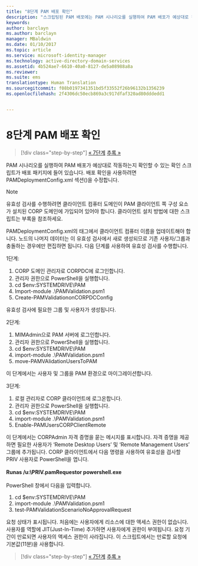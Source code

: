 ```yaml
---
title: "8단계 PAM 배포 확인"
description: "스크립팅된 PAM 배포에는 PAM 시나리오를 실행하여 PAM 배포가 예상대로 작동하는지 확인할 수 있는 확인 스크립트가 포함되어 있습니다."
keywords: 
author: barclayn
ms.author: barclayn
manager: MBaldwin
ms.date: 01/10/2017
ms.topic: article
ms.service: microsoft-identity-manager
ms.technology: active-directory-domain-services
ms.assetid: 4b524ae7-6610-40a0-8127-de5a08988a8a
ms.reviewer: 
ms.suite: ems
translationtype: Human Translation
ms.sourcegitcommit: f08b0197341351bd5f33552f26b96132b1356239
ms.openlocfilehash: 2f4306dc50ecb869a3c917dfaf320ad80dddedd1


---
```


# <a name="step-8-pam-deployment-verification"></a>8단계 PAM 배포 확인

>[!div class="step-by-step"]
[« 7단계](sp1-step7-setup-sidhistory-sidfiltering.md)
[추록 »](sp1-pam-deployment-addendum.md)

PAM 시나리오를 실행하여 PAM 배포가 예상대로 작동하는지 확인할 수 있는 확인 스크립트가 배포 패키지에 들어 있습니다.
배포 확인을 사용하려면 PAMDeploymentConfig.xml 섹션(<PamValidation/>)을 수정합니다.

>[!NOTE]
>유효성 검사를 수행하려면 클라이언트 컴퓨터 도메인이 PAM 클라이언트 쪽 구성 요소가 설치된 CORP 도메인에 가입되어 있어야 합니다. 클라이언트 설치 방법에 대한 스크립트는 부록을 참조하세요.

PAMDeploymentConfig.xml의 <PAMValidationClient/> 태그에서 클라이언트 컴퓨터 이름을 업데이트해야 합니다. <PAMValidation/> 노드의 나머지 데이터는 이 유효성 검사에서 새로 생성되므로 기존 사용자/그룹과 충돌하는 경우에만 편집하면 됩니다.
다음 단계를 사용하여 유효성 검사를 수행합니다.

1단계:

1. CORP 도메인 관리자로 CORPDC에 로그인합니다.
2. 관리자 권한으로 PowerShell을 실행합니다.
3. cd $env:SYSTEMDRIVE\PAM
4. Import-module .\PAMValidation.psm1
5. Create-PAMValidationonCORPDCConfig

유효성 검사에 필요한 그룹 및 사용자가 생성됩니다.

2단계:

1. MIMAdmin으로 PAM 서버에 로그인합니다.
2. 관리자 권한으로 PowerShell을 실행합니다.
3. cd $env:SYSTEMDRIVE\PAM
4. import-module .\PAMValidation.psm1
5. move-PAMVAlidationUsersToPAM

이 단계에서는 사용자 및 그룹을 PAM 환경으로 마이그레이션합니다.

3단계:

1. 로컬 관리자로 CORP 클라이언트에 로그온합니다.
2. 관리자 권한으로 PowerShell을 실행합니다.
3. cd $env:SYSTEMDRIVE\PAM
4. import-module .\PAMValidation.psm1
5. Enable-PAMUsersCORPClientRemote


이 단계에서는 CORPAdmin 자격 증명을 묻는 메시지를 표시합니다. 자격 증명을 제공하면 필요한 사용자가 ‘Remote Desktop Users’ 및 ‘Remote Management Users’ 그룹에 추가됩니다.
CORP 클라이언트에서 다음 명령을 사용하여 유효성을 검사할 PRIV 사용자로 PowerShell을 엽니다. </br></br>
**Runas /u:<PRIV domain>\PRIV.pamRequestor powershell.exe**  </br></br>
PowerShell 창에서 다음을 입력합니다.

1. cd $env:SYSTEMDRIVE\PAM
2. import-module .\PAMValidation.psm1
3. test-PAMValidationScenarioNoApprovalRequest


  요청 상태가 표시됩니다.
  처음에는 사용자에게 리소스에 대한 액세스 권한이 없습니다. 사용자를 역할에 JIT(Just-In-Time) 추가하면 사용자에게 권한이 부여됩니다. 요청 기간이 만료되면 사용자의 액세스 권한이 사라집니다.
  이 스크립트에서는 만료할 요청에 기본값(11분)을 사용합니다.

>[!div class="step-by-step"]
[« 7단계](sp1-step7-setup-sidhistory-sidfiltering.md)
[추록 »](sp1-pam-deployment-addendum.md)



<!--HONumber=Jan17_HO2-->


